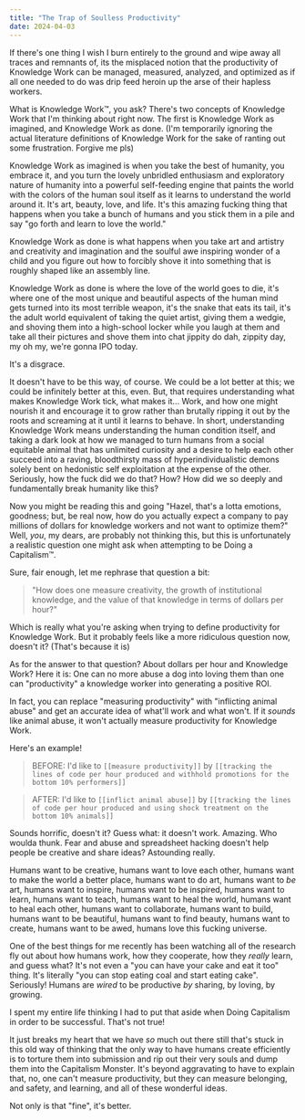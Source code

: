 ```yaml
---
title: "The Trap of Soulless Productivity"
date: 2024-04-03
---
```


If there's one thing I wish I burn entirely to the ground and wipe away all traces and remnants of, its the misplaced notion that the productivity of Knowledge Work can be managed, measured, analyzed, and optimized as if all one needed to do was drip feed heroin up the arse of their hapless workers.

What is Knowledge Work™, you ask?
There's two concepts of Knowledge Work that I'm thinking about right now.
The first is Knowledge Work as imagined, and Knowledge Work as done.
(I'm temporarily ignoring the actual literature definitions of Knowledge Work for the sake of ranting out some frustration. Forgive me pls)

Knowledge Work as imagined is when you take the best of humanity, you embrace it, and you turn the lovely unbridled enthusiasm and exploratory nature of humanity into a powerful self-feeding engine that paints the world with the colors of the human soul itself as it learns to understand the world around it.
It's art, beauty, love, and life.
It's this amazing fucking thing that happens when you take a bunch of humans and you stick them in a pile and say "go forth and learn to love the world."

Knowledge Work as done is what happens when you take art and artistry and creativity and imagination and the soulful awe inspiring wonder of a child and you figure out how to forcibly shove it into something that is roughly shaped like an assembly line.

Knowledge Work as done is where the love of the world goes to die, it's where one of the most unique and beautiful aspects of the human mind gets turned into its most terrible weapon, it's the snake that eats its tail, it's the adult world equivalent of taking the quiet artist, giving them a wedgie, and shoving them into a high-school locker while you laugh at them and take all their pictures and shove them into chat jippity do dah, zippity day, my oh my, we're gonna IPO today.

It's a disgrace.

It doesn't have to be this way, of course. We could be a lot better at this; we could be infinitely better at this, even.
But, that requires understanding what makes Knowledge Work tick, what makes it... Work, and how one might nourish it and encourage it to grow rather than brutally ripping it out by the roots and screaming at it until it learns to behave.
In short, understanding Knowledge Work means understanding the human condition itself, and taking a dark look at how we managed to turn humans from a social equitable animal that has unlimited curiosity and a desire to help each other succeed into a raving, bloodthirsty mass of hyperindividualistic demons solely bent on hedonistic self exploitation at the expense of the other.
Seriously, how the fuck did we do that? How? How did we so deeply and fundamentally break humanity like this?

Now you might be reading this and going "Hazel, that's a lotta emotions, goodness; but, be real now, how do you actually expect a company to pay millions of dollars for knowledge workers and not want to optimize them?"
Well, _you_, my dears, are probably not thinking this, but this is unfortunately a realistic question one might ask when attempting to be Doing a Capitalism™.

Sure, fair enough, let me rephrase that question a bit:

> "How does one measure creativity, the growth of institutional knowledge, and the value of that knowledge in terms of dollars per hour?"

Which is really what you're asking when trying to define productivity for Knowledge Work.
But it probably feels like a more ridiculous question now, doesn't it? (That's because it is)

As for the answer to that question? About dollars per hour and Knowledge Work? Here it is:
One can no more abuse a dog into loving them than one can "productivity" a knowledge worker into generating a positive ROI.

In fact, you can replace "measuring productivity" with "inflicting animal abuse" and get an accurate idea of what'll work and what won't.
If it _sounds_ like animal abuse, it won't actually measure productivity for Knowledge Work.

Here's an example!

> BEFORE: I'd like to `[[measure productivity]]` by `[[tracking the lines of code per hour produced and withhold promotions for the bottom 10% performers]]`

> AFTER: I'd like to `[[inflict animal abuse]]` by `[[tracking the lines of code per hour produced and using shock treatment on the bottom 10% animals]]`

Sounds horrific, doesn't it? Guess what: it doesn't work.
Amazing. Who woulda thunk. Fear and abuse and spreadsheet hacking doesn't help people be creative and share ideas? Astounding really.

Humans want to be creative, humans want to love each other, humans want to make the world a better place, humans want to do art, humans want to _be_ art, humans want to inspire, humans want to be inspired, humans want to learn, humans want to teach, humans want to heal the world, humans want to heal each other, humans want to collaborate, humans want to build, humans want to be beautiful, humans want to find beauty, humans want to create, humans want to be awed, humans love this fucking universe.

One of the best things for me recently has been watching all of the research fly out about how humans work, how they cooperate, how they _really_ learn, and guess what?
It's not even a "you can have your cake and eat it too" thing. It's literally "you can stop eating coal and start eating cake". Seriously!
Humans are _wired_ to be productive _by_ sharing, by loving, by growing.

I spent my entire life thinking I had to put that aside when Doing Capitalism in order to be successful. That's not true!

It just breaks my heart that we have _so_ much out there still that's stuck in this old way of thinking that the only way to have humans create efficiently is to torture them into submission and rip out their very souls and dump them into the Capitalism Monster.
It's beyond aggravating to have to explain that, no, one can't measure productivity, but they can measure belonging, and safety, and learning, and all of these wonderful ideas.

Not only is that "fine", it's better.
